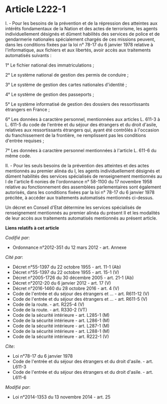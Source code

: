 # Article L222-1

I. - Pour les besoins de la prévention et de la répression des atteintes aux intérêts fondamentaux de la Nation et des actes
de terrorisme, les agents individuellement désignés et dûment habilités des services de police et de gendarmerie nationales
spécialement chargés de ces missions peuvent, dans les conditions fixées par la loi n° 78-17 du 6 janvier 1978 relative à
l'informatique, aux fichiers et aux libertés, avoir accès aux traitements automatisés suivants : 

1° Le fichier national des immatriculations ; 

2° Le système national de gestion des permis de conduire ; 

3° Le système de gestion des cartes nationales d'identité ; 

4° Le système de gestion des passeports ; 

5° Le système informatisé de gestion des dossiers des ressortissants étrangers en France ; 

6° Les données à caractère personnel, mentionnées aux articles L. 611-3 à L. 611-5 du code de l'entrée et du séjour des
étrangers et du droit d'asile, relatives aux ressortissants étrangers qui, ayant été contrôlés à l'occasion du franchissement
de la frontière, ne remplissent pas les conditions d'entrée requises ; 

7° Les données à caractère personnel mentionnées à l'article L. 611-6 du même code. 

II. - Pour les seuls besoins de la prévention des atteintes et des actes mentionnés au premier alinéa du I, les agents
individuellement désignés et dûment habilités des services spécialisés de renseignement mentionnés au I de l'article 6 nonies
de l'ordonnance n° 58-1100 du 17 novembre 1958 relative au fonctionnement des assemblées parlementaires sont également
autorisés, dans les conditions fixées par la loi n° 78-17 du 6 janvier 1978 précitée, à accéder aux traitements automatisés
mentionnés ci-dessus. 

Un décret en Conseil d'Etat détermine les services spécialisés de renseignement mentionnés au premier alinéa du présent II et
les modalités de leur accès aux traitements automatisés mentionnés au présent article.

**Liens relatifs à cet article**

_Codifié par_:

  - Ordonnance n°2012-351 du 12 mars 2012 - art. Annexe

_Cité par_:

  - Décret n°55-1397 du 22 octobre 1955 - art. 11-1 (Ab)
  - Décret n°55-1397 du 22 octobre 1955 - art. 15-1 (V)
  - Décret n°2005-1726 du 30 décembre 2005 - art. 21-1 (Ab)
  - Décret n°2012-20 du 6 janvier 2012 - art. 17 (V)
  - Décret n°2016-1460 du 28 octobre 2016 - art. 4 (V)
  - Code de l'entrée et du séjour des étrangers et ... - art. R611-12 (V)
  - Code de l'entrée et du séjour des étrangers et ... - art. R611-5 (V)
  - Code de la route. - art. R225-4 (V)
  - Code de la route. - art. R330-2 (VT)
  - Code de la sécurité intérieure - art. L285-1 (M)
  - Code de la sécurité intérieure - art. L286-1 (M)
  - Code de la sécurité intérieure - art. L287-1 (M)
  - Code de la sécurité intérieure - art. L288-1 (M)
  - Code de la sécurité intérieure - art. R222-1 (V)

_Cite_:

  - Loi n°78-17 du 6 janvier 1978
  - Code de l'entrée et du séjour des étrangers et du droit d'asile. - art. L611-3
  - Code de l'entrée et du séjour des étrangers et du droit d'asile. - art. L611-6

_Modifié par_:

  - Loi n°2014-1353 du 13 novembre 2014 - art. 25
